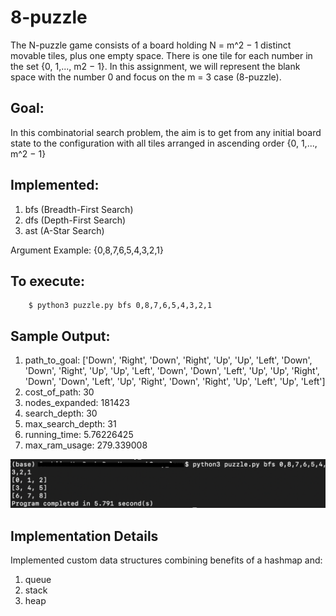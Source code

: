 # 8-puzzle

The N-puzzle game consists of a board holding N = m^2 − 1 distinct movable tiles, plus one empty space. There is one tile for each number in the set {0, 1,..., m2 − 1}. In this assignment, we will represent the blank space with the number 0 and focus on the m = 3 case (8-puzzle).

## Goal: 
In this combinatorial search problem, the aim is to get from any initial board state to the configuration with all tiles arranged in ascending order {0, 1,..., m^2 − 1}

## Implemented:
1. bfs (Breadth-First Search)
2. dfs (Depth-First Search)
3. ast (A-Star Search)

Argument Example: {0,8,7,6,5,4,3,2,1}

## To execute:
        $ python3 puzzle.py bfs 0,8,7,6,5,4,3,2,1

## Sample Output:
1. path_to_goal: ['Down', 'Right', 'Down', 'Right', 'Up', 'Up', 'Left', 'Down', 'Down', 'Right', 'Up', 'Up', 'Left', 'Down', 'Down', 'Left', 'Up', 'Up', 'Right', 'Down', 'Down', 'Left', 'Up', 'Right', 'Down', 'Right', 'Up', 'Left', 'Up', 'Left']
2. cost_of_path: 30
3. nodes_expanded: 181423
4. search_depth: 30
5. max_search_depth: 31
6. running_time: 5.76226425
7. max_ram_usage: 279.339008


![Image of terminal](https://github.com/OlhaMaslova/AI_assignments/blob/master/8-puzzle/terminal.png)

## Implementation Details
Implemented custom data structures combining benefits of a hashmap and:
  1. queue
  2. stack
  3. heap
